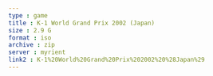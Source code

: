 ```yaml
---
type : game
title : K-1 World Grand Prix 2002 (Japan)
size : 2.9 G
format : iso
archive : zip
server : myrient
link2 : K-1%20World%20Grand%20Prix%202002%20%28Japan%29
---
```

